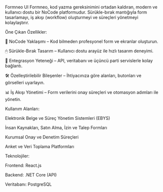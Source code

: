 Formneo UI
Formneo, kod yazma gereksinimini ortadan kaldıran, modern ve kullanıcı dostu bir NoCode platformudur. Sürükle-bırak mantığıyla form tasarlamayı, iş akışı (workflow) oluşturmeyi ve süreçleri yönetmeyi kolaylaştırır.

Öne Çıkan Özellikler:

🚀 NoCode Yaklaşımı – Kod bilmeden profesyonel form ve ekranlar oluşturun.

🖱 Sürükle-Bırak Tasarım – Kullanıcı dostu arayüz ile hızlı tasarım deneyimi.

🔗 Entegrasyon Yeteneği – API, veritabanı ve üçüncü parti servislerle kolay bağlantı.

🛠 Özelleştirilebilir Bileşenler – İhtiyacınıza göre alanları, butonları ve görselleri uyarlayın.

📊 İş Akışı Yönetimi – Form verilerini onay süreçleri ve otomasyon adımları ile yönetin.

Kullanım Alanları:

Elektronik Belge ve Süreç Yönetim Sistemleri (EBYS)

İnsan Kaynakları, Satın Alma, İzin ve Talep Formları

Kurumsal Onay ve Denetim Süreçleri

Anket ve Veri Toplama Platformları

Teknolojiler:

Frontend: React.js

Backend: .NET Core (API)

Veritabanı: PostgreSQL
